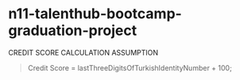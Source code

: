 # n11-talenthub-bootcamp-graduation-project

CREDIT SCORE CALCULATION ASSUMPTION
>Credit Score = lastThreeDigitsOfTurkishIdentityNumber + 100;
